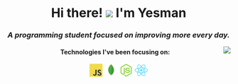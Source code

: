 <h1 align="center">
	Hi there! 
	<img 
        src="https://raw.githubusercontent.com/kaueMarques/kaueMarques/master/hi.gif" 
        width="30px"
    >
    I'm Yesman
</h1>

<h3 align="center">
	<i>A programming student focused on improving more every day.</i>
</h3>

<img align="right" src="https://github-readme-stats.vercel.app/api/top-langs/?username=yesmanic&layout=compact&bg_color=0D1117&hide_border=true&title_color=FFFFFF&text_color=FFFFFF" />

<h4 align="center">Technologies I've been focusing on:</h4>

<p align="center">
<code><img height="30" src="https://raw.githubusercontent.com/devicons/devicon/master/icons/javascript/javascript-original.svg"></code>
<code><img height="30" src="https://raw.githubusercontent.com/devicons/devicon/master/icons/mongodb/mongodb-original.svg"></code>
<code><img height="30" src="https://raw.githubusercontent.com/devicons/devicon/master/icons/nodejs/nodejs-original.svg"></code>
<code><img height="30" src="https://raw.githubusercontent.com/devicons/devicon/master/icons/react/react-original.svg"></code>
</p>
